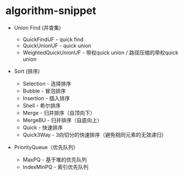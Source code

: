 # algorithm-snippet

* Union Find (并查集)
  * QuickFindUF - quick find
  * QuickUnionUF - quick union
  * WeightedQuickUnionUF - 带权quick union / 路径压缩的带权quick union

* Sort (排序)
  * Selection - 选择排序
  * Bubble - 冒泡排序
  * Insertion - 插入排序
  * Shell - 希尔排序
  * Merge - 归并排序（自顶向下）
  * MergeBU - 归并排序（自底向上）
  * Quick - 快速排序
  * Quick3Way - 3向切分的快速排序（避免相同元素的无效递归）

* PriorityQueue（优先队列）
  * MaxPQ - 基于堆的优先队列 
  * IndexMinPQ - 索引优先队列